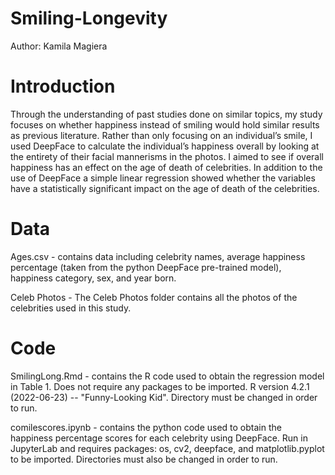 # Smiling-Longevity
Author: Kamila Magiera

# Introduction
Through the understanding of past studies done on similar topics, my study focuses on whether happiness instead of smiling would hold similar results as previous literature. Rather than only focusing on an individual’s smile, I used DeepFace to calculate the individual’s happiness overall by looking at the entirety of their facial mannerisms in the photos. I aimed to see if overall happiness has an effect on the age of death of celebrities. In addition to the use of DeepFace a simple linear regression showed whether the variables have a statistically significant impact on the age of death of the celebrities.
# Data
Ages.csv - contains data including celebrity names, average happiness percentage (taken from the python DeepFace pre-trained model), happiness category, sex, and year born.

Celeb Photos - The Celeb Photos folder contains all the photos of the celebrities used in this study.

# Code
SmilingLong.Rmd - contains the R code used to obtain the regression model in Table 1. Does not require any packages to be imported. R version 4.2.1 (2022-06-23) -- "Funny-Looking Kid". Directory must be changed in order to run.

comilescores.ipynb - contains the python code used to obtain the happiness percentage scores for each celebrity using DeepFace. Run in JupyterLab and requires packages: os, cv2, deepface, and matplotlib.pyplot to be imported. Directories must also be changed in order to run.
